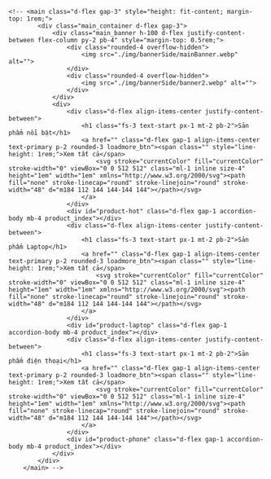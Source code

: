     <!-- <main class="d-flex gap-3" style="height: fit-content; margin-top: 1rem;">
    		<div class="main_container d-flex gap-3">
    			<div class="main_banner h-100 d-flex justify-content-between flex-column py-2 pb-4" style="margin-top: 0.5rem;">
    				<div class="rounded-4 overflow-hidden">
    					<img src="./img/bannerSide/mainBanner.webp" alt="">
    				</div>
    				<div class="rounded-4 overflow-hidden">
    					<img src="./img/bannerSide/banner2.webp" alt="">
    				</div>
    			</div>
    			<div>
    				<div class="d-flex align-items-center justify-content-between">
    					<h1 class="fs-3 text-start px-1 mt-2 pb-2">Sản phẩm nổi bật</h1>
    					<a href="" class="d-flex gap-1 align-items-center text-primary p-2 rounded-3 loadmore_btn"><span class="" style="line-height: 1rem;">Xem tất cả</span>
    						<svg stroke="currentColor" fill="currentColor" stroke-width="0" viewBox="0 0 512 512" class="ml-1 inline size-4" height="1em" width="1em" xmlns="http://www.w3.org/2000/svg"><path fill="none" stroke-linecap="round" stroke-linejoin="round" stroke-width="48" d="m184 112 144 144-144 144"></path></svg>
    					</a>
    				</div>
    				<div id="product-hot" class="d-flex gap-1 accordion-body mb-4 product_index"></div>
    				<div class="d-flex align-items-center justify-content-between">
    					<h1 class="fs-3 text-start px-1 mt-2 pb-2">Sản phẩm Laptop</h1>
    					<a href="" class="d-flex gap-1 align-items-center text-primary p-2 rounded-3 loadmore_btn"><span class="" style="line-height: 1rem;">Xem tất cả</span>
    						<svg stroke="currentColor" fill="currentColor" stroke-width="0" viewBox="0 0 512 512" class="ml-1 inline size-4" height="1em" width="1em" xmlns="http://www.w3.org/2000/svg"><path fill="none" stroke-linecap="round" stroke-linejoin="round" stroke-width="48" d="m184 112 144 144-144 144"></path></svg>
    					</a>
    				</div>
    				<div id="product-laptop" class="d-flex gap-1 accordion-body mb-4 product_index"></div>
    				<div class="d-flex align-items-center justify-content-between">
    					<h1 class="fs-3 text-start px-1 mt-2 pb-2">Sản phẩm điện thoại</h1>
    					<a href="" class="d-flex gap-1 align-items-center text-primary p-2 rounded-3 loadmore_btn"><span class="" style="line-height: 1rem;">Xem tất cả</span>
    						<svg stroke="currentColor" fill="currentColor" stroke-width="0" viewBox="0 0 512 512" class="ml-1 inline size-4" height="1em" width="1em" xmlns="http://www.w3.org/2000/svg"><path fill="none" stroke-linecap="round" stroke-linejoin="round" stroke-width="48" d="m184 112 144 144-144 144"></path></svg>
    					</a>
    				</div>
    				<div id="product-phone" class="d-flex gap-1 accordion-body mb-4 product_index"></div>
    			</div>
    		</div>
    	</main> -->

